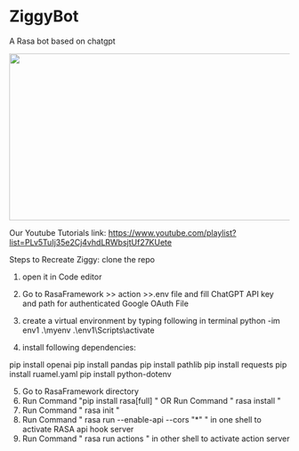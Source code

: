 # ZiggyBot
A Rasa bot based on chatgpt 
<p align="center"><img height="300" width="600" src="https://github.com/patel-aum/ZiggyBot/assets/73774338/138ef80b-22fc-452a-8422-f4d6e14e9d8b"></img></p>

Our Youtube Tutorials link:
https://www.youtube.com/playlist?list=PLv5TuIj35e2Cj4vhdLRWbsjtUf27KUete


Steps to Recreate Ziggy:
clone the repo
1) open it in Code editor
2) Go to RasaFramework >> action >>.env file and fill ChatGPT API key and path for authenticated Google OAuth File
3) create a virtual environment by typing following in terminal
	python -im env1 .\myenv
	.\env1\Scripts\activate

4) install following dependencies:

pip install openai
pip install pandas
pip install pathlib
pip install requests
pip install ruamel.yaml
pip install python-dotenv

 5) Go to RasaFramework directory
 6) Run Command "pip install rasa[full] " OR  Run Command "  rasa install "
 6) Run Command "  rasa init "
 7) Run Command " rasa run --enable-api --cors "*"  " in one shell to activate RASA api hook server
 8) Run Command " rasa run actions " in other shell to activate action server
